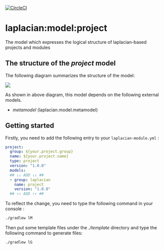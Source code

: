 [![CircleCI](https://circleci.com/gh/nabla-squared/laplacian.model.project.svg?style=shield)](https://circleci.com/gh/nabla-squared/laplacian.model.project)

# laplacian:model:project

The model which expresses the logical structure of laplacian-based projects and modules





## The structure of the *project* model

The following diagram summarizes the structure of the model:

![](https://raw.githubusercontent.com/nabla-squared/laplacian.model.project/master/doc/image/model-diagram.svg?sanitize=true)


As shown in above diagram, this model depends on the following external models.

- *metamodel* (laplacian.model.metamodel)



## Getting started

Firstly, you need to add the following entry to your `laplacian-module.yml` :

```yaml
project:
  group: ${your.project.group}
  name: ${your.project.name}
  type: project
  version: "1.0.0"
  models:
  ## ↓↓ ADD ↓↓ ##
  - group: laplacian
    name: project
    version: "1.0.0"
  ## ↑↑ ADD ↑↑ ##
```

To reflect the change, you need to type the following command in your console :
```bash
./gradlew lM
```

Then put some template files under the *./template* directory and type the following command to generate files:
```bash
./gradlew lG
```